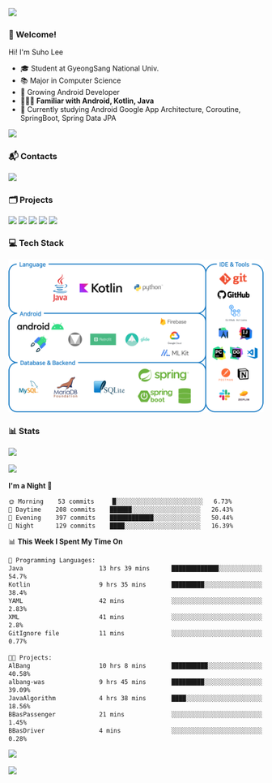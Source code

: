 ![](https://capsule-render.vercel.app/api?type=waving&color=93A9D1&section=header&height=200&text=Lee%20Suho&fontColor=black&fontSize=50&fontAlignY=30)

### 👋 Welcome!
Hi! I'm Suho Lee
- 🎓 Student at GyeongSang National Univ.
- 📚 Major in Computer Science
- 🌱 Growing Android Developer
- 👨🏻‍💻 **Familiar with Android, Kotlin, Java**
- 🤔 Currently studying Android Google App Architecture, Coroutine, SpringBoot, Spring Data JPA

[![](https://hits.seeyoufarm.com/api/count/incr/badge.svg?url=https%3A%2F%2Fgithub.com%2Fleesh96&count_bg=%238BD951&title_bg=%236E6E6E&icon=github.svg&icon_color=%23FFFFFF&title=Hits%21&edge_flat=false)](https://github.com/leesh96)

### 📬 Contacts
[![](https://img.shields.io/badge/Gmail-D14836?style=for-the-badge&logo=Gmail&logoColor=white&link=suho2718@gmail.com)](mailto:lksy1294@gmail.com)

### 🗂 Projects
[![](https://github-readme-stats.vercel.app/api/pin/?username=PeopleAndService&repo=BBasPassenger-Android&hide_border=true&border_radius=10&theme=blueberry&show_owner=false)](https://github.com/PeopleAndService/BBasPassenger-Android)
[![](https://github-readme-stats.vercel.app/api/pin/?username=Dynamic-LAB&repo=sinsungo_android&hide_border=true&border_radius=10&theme=blueberry&show_owner=false)](https://github.com/Dynamic-LAB/sinsungo_android)
[![](https://github-readme-stats.vercel.app/api/pin/?username=Yg323&repo=app_anima&hide_border=true&border_radius=10&theme=blueberry&show_owner=false)](https://github.com/Yg323/app_anima)
[![](https://github-readme-stats.vercel.app/api/pin/?username=leesh96&repo=Memorythm&hide_border=true&border_radius=10&theme=blueberry&show_owner=false)](https://github.com/leesh96/Memorythm)
[![](https://github-readme-stats.vercel.app/api/pin/?username=leesh96&repo=Petlog&hide_border=true&border_radius=10&theme=blueberry&show_owner=false)](https://github.com/leesh96/Petlog)

### 💻 Tech Stack
![](/img/techstack.png)

### 📊 Stats
[![](https://github-readme-stats.vercel.app/api/?username=leesh96&theme=blueberry&show_icons=true&hide_border=true&count_private=true&border_radius=10&include_all_commits=true)](https://github.com/leesh96?tab=repositories)

[![](https://github-profile-trophy.vercel.app/?username=leesh96&theme=chalk&title=Commits,Issues,PullRequest,Repositories&margin-w=10&no-frame=true)](https://github.com/leesh96?tab=repositories)

<!--START_SECTION:waka-->
**I'm a Night 🦉** 

```text
🌞 Morning    53 commits     █░░░░░░░░░░░░░░░░░░░░░░░░   6.73% 
🌆 Daytime    208 commits    ██████░░░░░░░░░░░░░░░░░░░   26.43% 
🌃 Evening    397 commits    ████████████░░░░░░░░░░░░░   50.44% 
🌙 Night      129 commits    ████░░░░░░░░░░░░░░░░░░░░░   16.39%

```


📊 **This Week I Spent My Time On** 

```text
💬 Programming Languages: 
Java                     13 hrs 39 mins      █████████████░░░░░░░░░░░░   54.7% 
Kotlin                   9 hrs 35 mins       █████████░░░░░░░░░░░░░░░░   38.4% 
YAML                     42 mins             ░░░░░░░░░░░░░░░░░░░░░░░░░   2.83% 
XML                      41 mins             ░░░░░░░░░░░░░░░░░░░░░░░░░   2.8% 
GitIgnore file           11 mins             ░░░░░░░░░░░░░░░░░░░░░░░░░   0.77%

🐱‍💻 Projects: 
AlBang                   10 hrs 8 mins       ██████████░░░░░░░░░░░░░░░   40.58% 
albang-was               9 hrs 45 mins       █████████░░░░░░░░░░░░░░░░   39.09% 
JavaAlgorithm            4 hrs 38 mins       ████░░░░░░░░░░░░░░░░░░░░░   18.56% 
BBasPassenger            21 mins             ░░░░░░░░░░░░░░░░░░░░░░░░░   1.45% 
BBasDriver               4 mins              ░░░░░░░░░░░░░░░░░░░░░░░░░   0.28%

```


<!--END_SECTION:waka-->

[![](https://github-readme-solvedac.hyp3rflow.vercel.app/api/?handle=suho2718)](https://solved.ac/profile/suho2718)

![](https://capsule-render.vercel.app/api?type=waving&color=93A9D1&section=footer&height=200)
